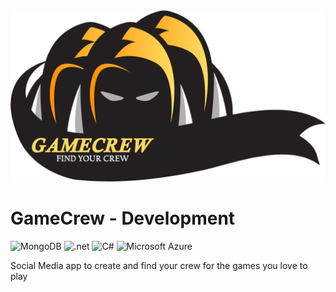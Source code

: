 <img src="./assets/GameCrew-withtext.png">

# GameCrew - Development

![MongoDB](https://img.shields.io/badge/MongoDB-4EA94B?style=for-the-badge&logo=mongodb&logoColor=white)
![.net](https://img.shields.io/badge/.NET-512BD4?style=for-the-badge&logo=dotnet&logoColor=white)
![C#](https://img.shields.io/badge/C%23-239120?style=for-the-badge&logo=c-sharp&logoColor=white)
![Microsoft Azure](https://img.shields.io/badge/microsoft%20azure-0089D6?style=for-the-badge&logo=microsoft-azure&logoColor=white)

Social Media app to create and find your crew for the games you love to play

